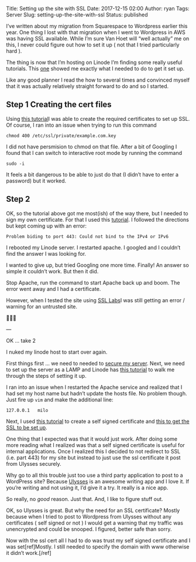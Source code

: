 Title: Setting up the site with SSL
Date: 2017-12-15 02:00
Author: ryan
Tags: Server
Slug: setting-up-the-site-with-ssl
Status: published

I’ve written about my migration from Squarespace to Wordpress earlier this year. One thing I lost with that migration when I went to Wordpress in AWS was having SSL available. While I’m sure Van Hoet will “well actually” me on this, I never could figure out how to set it up ( not that I tried particularly hard ).

The thing is now that I’m hosting on Linode I’m finding some really useful tutorials. This [one](# "Setting up SSL on Linode") showed me exactly what I needed to do to get it set up.

Like any good planner I read the how to several times and convinced myself that it was actually relatively straight forward to do and so I started.

## Step 1 Creating the cert files

Using [this tutorial](https://www.linode.com/docs/security/ssl/create-a-self-signed-certificate-on-debian-and-ubuntu "Creating Self Signed Certificates on Ubuntu")I was able to create the required certificates to set up SSL. Of course, I ran into an issue when trying to run this command

`chmod 400 /etc/ssl/private/example.com.key`

I did not have persmision to chmod on that file. After a bit of Googling I found that I can switch to interactive root mode by running the command

`sudo -i`

It feels a bit dangerous to be able to just do that (I didn’t have to enter a password) but it worked.

## Step 2

OK, so the tutorial above got me most(ish) of the way there, but I needed to sign my own certificate. For that I used this [tutorial](https://www.linode.com/docs/security/ssl/install-lets-encrypt-to-create-ssl-certificates "SSL"). I followed the directions but kept coming up with an error:

`Problem biding to port 443: Could not bind to the IPv4 or IPv6`

I rebooted my Linode server. I restarted apache. I googled and I couldn’t find the answer I was looking for.

I wanted to give up, but tried Googling one more time. Finally! An answer so simple it couldn’t work. But then it did.

Stop Apache, run the command to start Apache back up and boom. The error went away and I had a certificate.

However, when I tested the site using [SSL Labs](https://www.ssllabs.com/ssltest/analyze.html "Analyze my SSL")I was still getting an error / warning for an untrusted site.

🤦🏻‍♂️

—

OK ... take 2

I nuked my linode host to start over again.

First things first ... we need to needed to [secure my server](https://linode.com/docs/security/securing-your-server/ "Securing Your Server"). Next, we need to set up the server as a LAMP and Linode has [this tutorial](https://linode.com/docs/web-servers/lamp/install-lamp-stack-on-ubuntu-16-04/ "LAMP on Linode") to walk me through the steps of setting it up.

I ran into an issue when I restarted the Apache service and realized that I had set my host name but hadn’t update the hosts file. No problem though. Just fire up `vim` and make the additional line:

`127.0.0.1   milo`

Next, I used [this tutorial](https://www.linode.com/docs/security/ssl/create-a-self-signed-certificate-on-debian-and-ubuntu/ "Self Signed Certificate on Ubuntu") to create a self signed certificate and [this to get the SSL to be set up](https://www.linode.com/docs/security/ssl/ssl-apache2-debian-ubuntu/ "SSL Apache2 Ubuntu").

One thing that I expected was that it would just work. After doing some more reading what I realized was that a self signed certificate is useful for internal applications. Once I realized this I decided to not redirect to SSL (i.e. part 443) for my site but instead to just use the ssl certificate it post from Ulysses securely.

Why go to all this trouble just too use a third party application to post to a WordPress site? Because [Ulysses](https://www.ulyssesapp.com "Ulysses") is an awesome writing app and I love it. If you’re writing and not using it, I’d give it a try. It really is a nice app.

So really, no *good* reason. Just that. And, I like to figure stuff out.

OK, so Ulysses is great. But why the need for an SSL certificate? Mostly because when I tried to post to Wordpress from Ulysses without any certificates ( self signed or not ) I would get a warning that my traffic was unencrypted and could be snooped. I figured, better safe than sorry.

Now with the ssl cert all I had to do was trust my self signed certificate and I was set[ref]Mostly. I still needed to specify the domain with www otherwise it didn’t work.[/ref]

